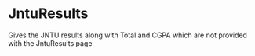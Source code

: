 # JntuResults
Gives the JNTU results along with Total and CGPA which are not provided with the JntuResults page
